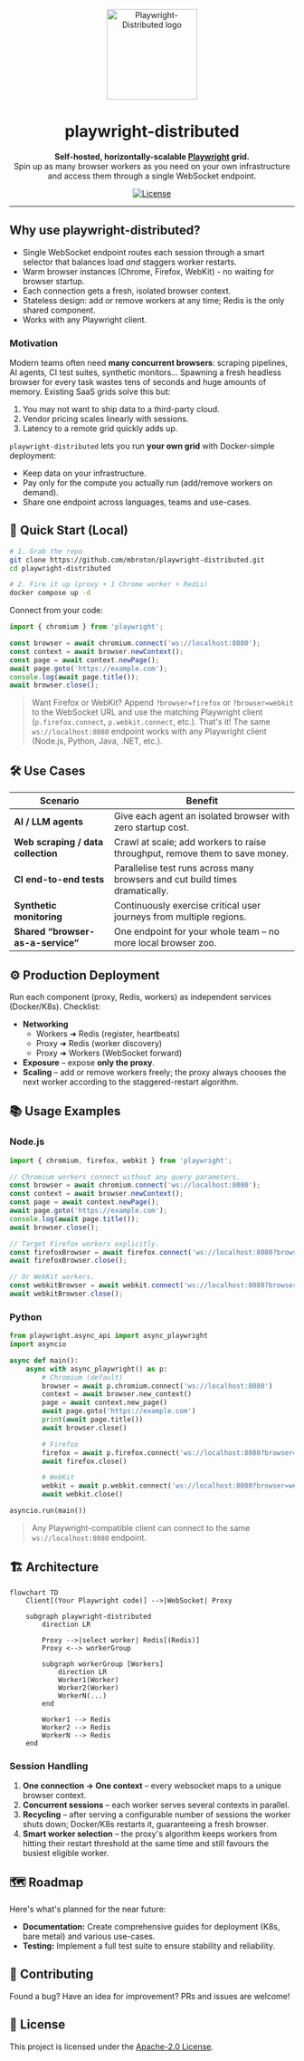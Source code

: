 <p align="center">
  <img src="assets/logo.png" alt="Playwright-Distributed logo" width="160">
</p>

<h1 align="center">playwright-distributed</h1>

<p align="center">
  <strong>Self-hosted, horizontally-scalable <a href="https://playwright.dev/">Playwright</a> grid.</strong><br/>
  Spin up as many browser workers as you need on your own infrastructure and access them through a single WebSocket endpoint.
</p>

<p align="center">
  <a href="LICENSE"><img src="https://img.shields.io/github/license/mbroton/playwright-distributed?color=blue" alt="License"></a>
</p>

---

## Why use playwright-distributed?
- Single WebSocket endpoint routes each session through a smart selector that balances load *and* staggers worker restarts.
- Warm browser instances (Chrome, Firefox, WebKit) - no waiting for browser startup.
- Each connection gets a fresh, isolated browser context.
- Stateless design: add or remove workers at any time; Redis is the only shared component.
- Works with any Playwright client.

### Motivation

Modern teams often need **many concurrent browsers**: scraping pipelines, AI agents, CI test suites, synthetic monitors… Spawning a fresh headless browser for every task wastes tens of seconds and huge amounts of memory. Existing SaaS grids solve this but:

1. You may not want to ship data to a third-party cloud.
2. Vendor pricing scales linearly with sessions.
3. Latency to a remote grid quickly adds up.

`playwright-distributed` lets you run **your own grid** with Docker-simple deployment:

- Keep data on your infrastructure.
- Pay only for the compute you actually run (add/remove workers on demand).
- Share one endpoint across languages, teams and use-cases.


## 🚀 Quick Start (Local)

```bash
# 1. Grab the repo
git clone https://github.com/mbroton/playwright-distributed.git
cd playwright-distributed

# 2. Fire it up (proxy + 1 Chrome worker + Redis)
docker compose up -d
```

Connect from your code:

```js
import { chromium } from 'playwright';

const browser = await chromium.connect('ws://localhost:8080');
const context = await browser.newContext();
const page = await context.newPage();
await page.goto('https://example.com');
console.log(await page.title());
await browser.close();
```

> Want Firefox or WebKit? Append `?browser=firefox` or `?browser=webkit` to the WebSocket URL and use the matching Playwright client (`p.firefox.connect`, `p.webkit.connect`, etc.).
That's it! The same `ws://localhost:8080` endpoint works with any Playwright client (Node.js, Python, Java, .NET, etc.).


## 🛠 Use Cases

| Scenario | Benefit |
|----------|---------|
| **AI / LLM agents** | Give each agent an isolated browser with zero startup cost. |
| **Web scraping / data collection** | Crawl at scale; add workers to raise throughput, remove them to save money. |
| **CI end-to-end tests** | Parallelise test runs across many browsers and cut build times dramatically. |
| **Synthetic monitoring** | Continuously exercise critical user journeys from multiple regions. |
| **Shared “browser-as-a-service”** | One endpoint for your whole team – no more local browser zoo. |


## ⚙️ Production Deployment

Run each component (proxy, Redis, workers) as independent services (Docker/K8s). Checklist:

- **Networking**
  - Workers ➜ Redis (register, heartbeats)
  - Proxy ➜ Redis (worker discovery)
  - Proxy ➜ Workers (WebSocket forward)
- **Exposure** – expose **only the proxy**.
- **Scaling** – add or remove workers freely; the proxy always chooses the next worker according to the staggered-restart algorithm.


## 📚 Usage Examples

### Node.js

```js
import { chromium, firefox, webkit } from 'playwright';

// Chromium workers connect without any query parameters.
const browser = await chromium.connect('ws://localhost:8080');
const context = await browser.newContext();
const page = await context.newPage();
await page.goto('https://example.com');
console.log(await page.title());
await browser.close();

// Target Firefox workers explicitly.
const firefoxBrowser = await firefox.connect('ws://localhost:8080?browser=firefox');
await firefoxBrowser.close();

// Or WebKit workers.
const webkitBrowser = await webkit.connect('ws://localhost:8080?browser=webkit');
await webkitBrowser.close();
```

### Python

```python
from playwright.async_api import async_playwright
import asyncio

async def main():
    async with async_playwright() as p:
        # Chromium (default)
        browser = await p.chromium.connect('ws://localhost:8080')
        context = await browser.new_context()
        page = await context.new_page()
        await page.goto('https://example.com')
        print(await page.title())
        await browser.close()

        # Firefox
        firefox = await p.firefox.connect('ws://localhost:8080?browser=firefox')
        await firefox.close()

        # WebKit
        webkit = await p.webkit.connect('ws://localhost:8080?browser=webkit')
        await webkit.close()

asyncio.run(main())
```

> Any Playwright-compatible client can connect to the same `ws://localhost:8080` endpoint.


## 🏗 Architecture

```mermaid
flowchart TD
    Client[(Your Playwright code)] -->|WebSocket| Proxy

    subgraph playwright-distributed
        direction LR

        Proxy -->|select worker| Redis[(Redis)]
        Proxy <--> workerGroup

        subgraph workerGroup [Workers]
            direction LR
            Worker1(Worker)
            Worker2(Worker)
            WorkerN(...)
        end

        Worker1 --> Redis
        Worker2 --> Redis
        WorkerN --> Redis
    end
```

### Session Handling

1. **One connection → One context** – every websocket maps to a unique browser context.
2. **Concurrent sessions** – each worker serves several contexts in parallel.
3. **Recycling** – after serving a configurable number of sessions the worker shuts down; Docker/K8s restarts it, guaranteeing a fresh browser.
4. **Smart worker selection** – the proxy's algorithm keeps workers from hitting their restart threshold at the same time and still favours the busiest eligible worker.


## 🗺️ Roadmap

Here's what's planned for the near future:

- **Documentation:** Create comprehensive guides for deployment (K8s, bare metal) and various use-cases.
- **Testing:** Implement a full test suite to ensure stability and reliability.


## 🤝 Contributing

Found a bug? Have an idea for improvement? PRs and issues are welcome!

## 📜 License

This project is licensed under the [Apache-2.0 License](LICENSE).
